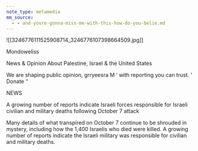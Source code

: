 ```yaml
---
note_type: metamedia
mm_source:
  - - and-youre-gonna-miss-me-with-this-how-do-you-belie.md
---
```


![[3246776111525908714_3246776107398664509.jpg]]

Mondoweliss

News & Opinion About Palestine, Israel & the United States

We are shaping public opinion, grryeesra
M ‘ with reporting you can trust. ' Donate “

NEWS

A growing number of
reports indicate
Israeli forces
responsible for
Israeli civilian and
military deaths
following October 7
attack

Many details of what transpired on October 7
continue to be shrouded in mystery, including how
the 1,400 Israelis who died were killed. A growing
number of reports indicate the Israeli military was
responsible for civilian and military deaths.


